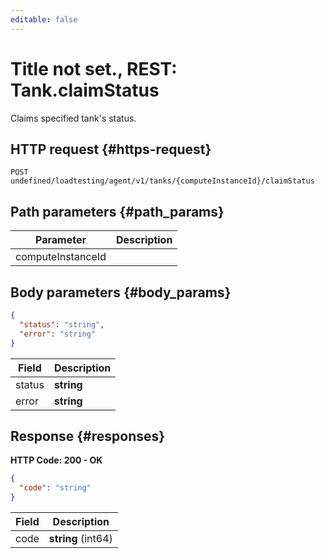 ```yaml
---
editable: false
---
```


# Title not set., REST: Tank.claimStatus
Claims specified tank's status.
 

 
## HTTP request {#https-request}
```
POST undefined/loadtesting/agent/v1/tanks/{computeInstanceId}/claimStatus
```
 
## Path parameters {#path_params}
 
Parameter | Description
--- | ---
computeInstanceId | 
 
## Body parameters {#body_params}
 
```json 
{
  "status": "string",
  "error": "string"
}
```

 
Field | Description
--- | ---
status | **string**
error | **string**
 
## Response {#responses}
**HTTP Code: 200 - OK**

```json 
{
  "code": "string"
}
```

 
Field | Description
--- | ---
code | **string** (int64)